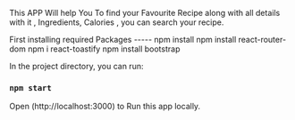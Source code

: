 This APP Will help You To find your Favourite Recipe along with all details with it , Ingredients, Calories , you can search your recipe.

First installing required Packages -----
npm install
npm install react-router-dom
npm i react-toastify
npm install bootstrap

In the project directory, you can run:

### `npm start`

Open (http://localhost:3000) to Run this app locally.
